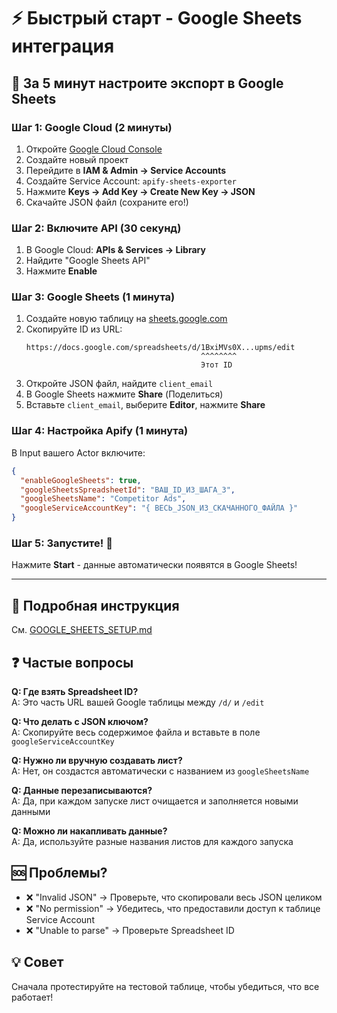 # ⚡ Быстрый старт - Google Sheets интеграция

## 🎯 За 5 минут настроите экспорт в Google Sheets

### Шаг 1: Google Cloud (2 минуты)

1. Откройте [Google Cloud Console](https://console.cloud.google.com/)
2. Создайте новый проект
3. Перейдите в **IAM & Admin → Service Accounts**
4. Создайте Service Account: `apify-sheets-exporter`
5. Нажмите **Keys → Add Key → Create New Key → JSON**
6. Скачайте JSON файл (сохраните его!)

### Шаг 2: Включите API (30 секунд)

1. В Google Cloud: **APIs & Services → Library**
2. Найдите "Google Sheets API"
3. Нажмите **Enable**

### Шаг 3: Google Sheets (1 минута)

1. Создайте новую таблицу на [sheets.google.com](https://sheets.google.com)
2. Скопируйте ID из URL:
   ```
   https://docs.google.com/spreadsheets/d/1BxiMVs0X...upms/edit
                                          ^^^^^^^^
                                          Этот ID
   ```
3. Откройте JSON файл, найдите `client_email`
4. В Google Sheets нажмите **Share** (Поделиться)
5. Вставьте `client_email`, выберите **Editor**, нажмите **Share**

### Шаг 4: Настройка Apify (1 минута)

В Input вашего Actor включите:

```json
{
  "enableGoogleSheets": true,
  "googleSheetsSpreadsheetId": "ВАШ_ID_ИЗ_ШАГА_3",
  "googleSheetsName": "Competitor Ads",
  "googleServiceAccountKey": "{ ВЕСЬ_JSON_ИЗ_СКАЧАННОГО_ФАЙЛА }"
}
```

### Шаг 5: Запустите! 🚀

Нажмите **Start** - данные автоматически появятся в Google Sheets!

---

## 📖 Подробная инструкция

См. [GOOGLE_SHEETS_SETUP.md](GOOGLE_SHEETS_SETUP.md)

## ❓ Частые вопросы

**Q: Где взять Spreadsheet ID?**  
A: Это часть URL вашей Google таблицы между `/d/` и `/edit`

**Q: Что делать с JSON ключом?**  
A: Скопируйте весь содержимое файла и вставьте в поле `googleServiceAccountKey`

**Q: Нужно ли вручную создавать лист?**  
A: Нет, он создастся автоматически с названием из `googleSheetsName`

**Q: Данные перезаписываются?**  
A: Да, при каждом запуске лист очищается и заполняется новыми данными

**Q: Можно ли накапливать данные?**  
A: Да, используйте разные названия листов для каждого запуска

## 🆘 Проблемы?

- ❌ "Invalid JSON" → Проверьте, что скопировали весь JSON целиком
- ❌ "No permission" → Убедитесь, что предоставили доступ к таблице Service Account
- ❌ "Unable to parse" → Проверьте Spreadsheet ID

## 💡 Совет

Сначала протестируйте на тестовой таблице, чтобы убедиться, что все работает!

